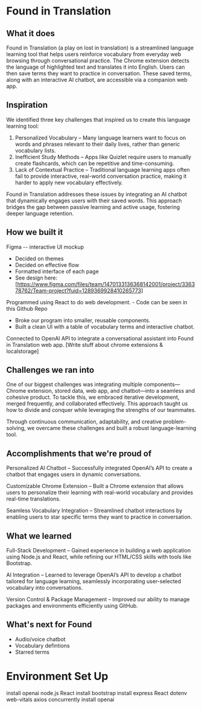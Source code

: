 # <bold> Found in Translation </bold>

## What it does

Found in Translation (a play on lost in translation) is a streamlined language learning tool that helps users reinforce vocabulary from everyday web browsing through conversational practice. The Chrome extension detects the language of highlighted text and translates it into English. Users can then save terms they want to practice in conversation. These saved terms, along with an interactive AI chatbot, are accessible via a companion web app.

## Inspiration

We identified three key challenges that inspired us to create this language learning tool:

1. Personalized Vocabulary – Many language learners want to focus on words and phrases relevant to their daily lives, rather than generic vocabulary lists.
2. Inefficient Study Methods – Apps like Quizlet require users to manually create flashcards, which can be repetitive and time-consuming.
3. Lack of Contextual Practice – Traditional language learning apps often fail to provide interactive, real-world conversation practice, making it harder to apply new vocabulary effectively.

Found in Translation addresses these issues by integrating an AI chatbot that dynamically engages users with their saved words. This approach bridges the gap between passive learning and active usage, fostering deeper language retention.

## How we built it

Figma -- interactive UI mockup
- Decided on themes
- Decided on effective flow
- Formatted interface of each page
- See design here: [https://www.figma.com/files/team/1470133136368142001/project/336378762/Team-project?fuid=1289369928410265773]

Programmed using React to do web development. - Code can be seen in this Github Repo
- Broke our program into smaller, reusable components.
- Built a clean UI with a table of vocabulary terms and interactive chatbot.

Connected to OpenAI API to integrate a conversational assistant into Found in Translation web app.
[Write stuff about chrome extensions & localstorage]

## Challenges we ran into

One of our biggest challenges was integrating multiple components—Chrome extension, stored data, web app, and chatbot—into a seamless and cohesive product. To tackle this, we embraced iterative development, merged frequently, and collaborated effectively. This approach taught us how to divide and conquer while leveraging the strengths of our teammates.

Through continuous communication, adaptability, and creative problem-solving, we overcame these challenges and built a robust language-learning tool.

## Accomplishments that we're proud of

Personalized AI Chatbot – Successfully integrated OpenAI’s API to create a chatbot that engages users in dynamic conversations.

Customizable Chrome Extension – Built a Chrome extension that allows users to personalize their learning with real-world vocabulary and provides real-time translations.

Seamless Vocabulary Integration – Streamlined chatbot interactions by enabling users to star specific terms they want to practice in conversation.


## What we learned
Full-Stack Development – Gained experience in building a web application using Node.js and React, while refining our HTML/CSS skills with tools like Bootstrap.

AI Integration – Learned to leverage OpenAI’s API to develop a chatbot tailored for language learning, seamlessly incorporating user-selected vocabulary into conversations.

Version Control & Package Management – Improved our ability to manage packages and environments efficiently using GitHub.

## What's next for Found 
- Audio/voice chatbot
- Vocabulary defintions
- Starred terms

# <bold>Environment Set Up</bold>
install openai
node.js
React
install bootstrap
install express
React
dotenv
web-vitals
axios
concurrently
install openai
